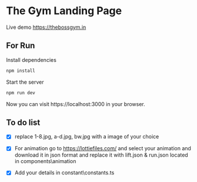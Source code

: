 # The Gym Landing Page
Live demo https://thebossgym.in

## For Run

Install dependencies
```bash
npm install
```
Start the server     
```bash
npm run dev
```

Now you can visit https://localhost:3000 in your browser.


## To do list
- [x] replace 1-8.jpg, a-d.jpg, bw.jpg with a image of your choice
- [x] For animation go to https://lottiefiles.com/ and select your animation and download it in json format and replace it with lift.json & run.json located in components\animation
- [x] Add your details in constant\constants.ts

